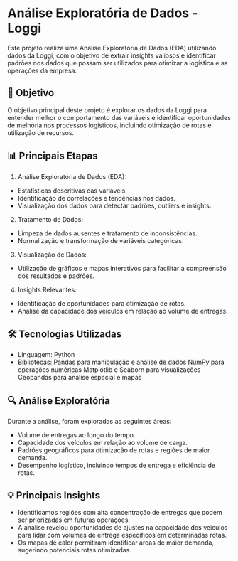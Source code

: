 # Análise Exploratória de Dados - Loggi
Este projeto realiza uma Análise Exploratória de Dados (EDA) utilizando dados da Loggi, com o objetivo de extrair insights valiosos e identificar padrões nos dados que possam ser utilizados para otimizar a logística e as operações da empresa.

## 🚀 Objetivo

O objetivo principal deste projeto é explorar os dados da Loggi para entender melhor o comportamento das variáveis e identificar oportunidades de melhoria nos processos logísticos, incluindo otimização de rotas e utilização de recursos.

## 📊 Principais Etapas

1. Análise Exploratória de Dados (EDA):
- Estatísticas descritivas das variáveis.
- Identificação de correlações e tendências nos dados.
- Visualização dos dados para detectar padrões, outliers e insights.

2. Tratamento de Dados:
- Limpeza de dados ausentes e tratamento de inconsistências.
- Normalização e transformação de variáveis categóricas.

3. Visualização de Dados:
- Utilização de gráficos e mapas interativos para facilitar a compreensão dos resultados e padrões.

4. Insights Relevantes:
- Identificação de oportunidades para otimização de rotas.
- Análise da capacidade dos veículos em relação ao volume de entregas.

## 🛠️ Tecnologias Utilizadas
- Linguagem: Python
- Bibliotecas:
  Pandas para manipulação e análise de dados
  NumPy para operações numéricas
  Matplotlib e Seaborn para visualizações
  Geopandas para análise espacial e mapas

## 🔍 Análise Exploratória
Durante a análise, foram exploradas as seguintes áreas:

- Volume de entregas ao longo do tempo.
- Capacidade dos veículos em relação ao volume de carga.
- Padrões geográficos para otimização de rotas e regiões de maior demanda.
- Desempenho logístico, incluindo tempos de entrega e eficiência de rotas.

## 💡 Principais Insights
- Identificamos regiões com alta concentração de entregas que podem ser priorizadas em futuras operações.
- A análise revelou oportunidades de ajustes na capacidade dos veículos para lidar com volumes de entrega específicos em determinadas rotas.
- Os mapas de calor permitiram identificar áreas de maior demanda, sugerindo potenciais rotas otimizadas.
